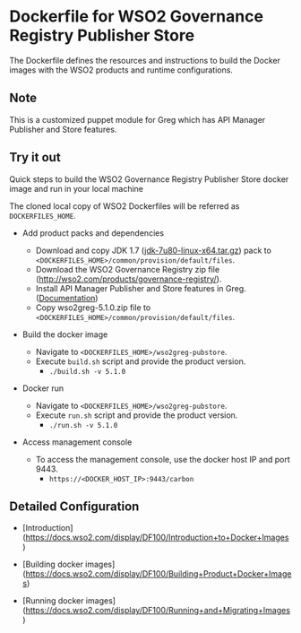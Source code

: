 # Dockerfile for WSO2 Governance Registry Publisher Store #
The Dockerfile defines the resources and instructions to build the Docker images with the WSO2 products and runtime configurations.

## Note

This is a customized puppet module for Greg which has API Manager Publisher and Store features.

## Try it out
Quick steps to build the WSO2 Governance Registry Publisher Store docker image and run in your local machine

The cloned local copy of WSO2 Dockerfiles will be referred as `DOCKERFILES_HOME`.

* Add product packs and dependencies
    - Download and copy JDK 1.7 ([jdk-7u80-linux-x64.tar.gz](http://www.oracle.com/technetwork/java/javase/downloads/jdk7-downloads-1880260.html)) pack to `<DOCKERFILES_HOME>/common/provision/default/files`.
    - Download the WSO2 Governance Registry zip file (http://wso2.com/products/governance-registry/).
    - Install API Manager Publisher and Store features in Greg. ([Documentation](https://docs.wso2.com/display/Governance510/Installing+WSO2+API+Manager+Features+in+WSO2+G-Reg))
    - Copy wso2greg-5.1.0.zip file to `<DOCKERFILES_HOME>/common/provision/default/files`.
        
* Build the docker image
    - Navigate to `<DOCKERFILES_HOME>/wso2greg-pubstore`.
    - Execute `build.sh` script and provide the product version.
        + `./build.sh -v 5.1.0`

* Docker run
    - Navigate to `<DOCKERFILES_HOME>/wso2greg-pubstore`.
    - Execute `run.sh` script and provide the product version.
        + `./run.sh -v 5.1.0`

* Access management console
    -  To access the management console, use the docker host IP and port 9443.
        + `https://<DOCKER_HOST_IP>:9443/carbon`

## Detailed Configuration

* [Introduction] (https://docs.wso2.com/display/DF100/Introduction+to+Docker+Images)

* [Building docker images] (https://docs.wso2.com/display/DF100/Building+Product+Docker+Images)

* [Running docker images] (https://docs.wso2.com/display/DF100/Running+and+Migrating+Images)

